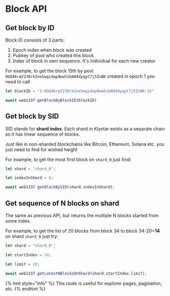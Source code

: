 # Block API

## Get block by ID

Block ID consists of 3 parts:

1. Epoch index when block was created
2. Pubkey of pool who created this block
3. Index of block in own sequence. It's individual for each new creator

For example, to get the block 15th by pool `9GQ46rqY238rk2neSwgidap9ww5zbAN4dyqyC7j5ZnBK` created in epoch 1 you need to call

```javascript
let blockID = "1:9GQ46rqY238rk2neSwgidap9ww5zbAN4dyqyC7j5ZnBK:15"

await web1337.getBlockByBlockID(blockID)
```

## Get block by SID

SID stands for **shard index**. Each shard in Klyntar exists as a separate chain so it has linear sequence of blocks.

Just like in non-sharded blockchains like Bitcoin, Ethereum, Solana etc. you just need to find for wished height

For example, to get the most first block on `shard_0` just find:

```javascript
let shard = "shard_0";

let indexInShard = 0;

await web1337.getBlockBySID(shard,indexInShard);
```

## Get sequence of N blocks on shard

The same as previous API, but returns the multiple N blocks started from some index.

For example, to get the list of 20 blocks from block 34 to block 34-20=**14**  on shard `shard_0` just try:

```javascript
let shard = "shard_0";

let startIndex = 34;

let limit = 20;

await web1337.getLatestNBlocksOnShard(shard,startIndex,limit);
```

{% hint style="info" %}
This route is useful for explorer pages, pagination, etc.
{% endhint %}
